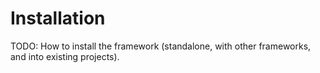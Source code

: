 # Installation

TODO: How to install the framework (standalone, with other frameworks, and into existing projects).
